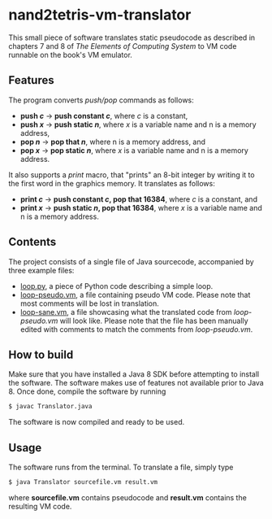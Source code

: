 # nand2tetris-vm-translator
This small piece of software translates static pseudocode as described in chapters 7 and 8 of *The Elements of Computing System* to VM code runnable on the book's VM emulator.

## Features

The program converts *push/pop* commands as follows:

* **push *c*** -> **push constant *c***, where *c* is a constant,
* **push *x*** -> **push static *n***, where *x* is a variable name and n is a memory address,
* **pop *n*** -> **pop that *n***, where n is a memory address, and
* **pop *x*** -> **pop static *n***, where *x* is a variable name and n is a memory address.

It also supports a *print* macro, that "prints" an 8-bit integer by writing it to the first word in the graphics memory. It translates as follows:

* **print *c*** -> **push constant *c*, pop that 16384**, where *c* is a constant, and
* **print *x*** -> **push static *n*, pop that 16384**, where *x* is a variable name and n is a memory address.

## Contents

The project consists of a single file of Java sourcecode, accompanied by three example files:

* [loop.py](), a piece of Python code describing a simple loop.
* [loop-pseudo.vm](), a file containing pseudo VM code. Please note that most comments will be lost in translation.
* [loop-sane.vm](), a file showcasing what the translated code from *loop-pseudo.vm* will look like. Please note that the file has been manually edited with comments to match the comments from *loop-pseudo.vm*.

## How to build

Make sure that you have installed a Java 8 SDK before attempting to install the software. The software makes use of features not available prior to Java 8. Once done, compile the software by running


```bash
$ javac Translator.java
```

The software is now compiled and ready to be used.

## Usage

The software runs from the terminal. To translate a file, simply type

```bash
$ java Translator sourcefile.vm result.vm
```

where **sourcefile.vm** contains pseudocode and **result.vm** contains the resulting VM code.
